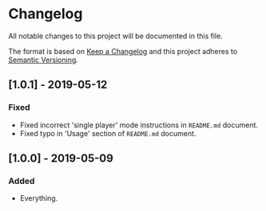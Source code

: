 # Changelog
All notable changes to this project will be documented in this file.

The format is based on [Keep a Changelog](http://keepachangelog.com/) and this project adheres to [Semantic Versioning](http://semver.org/).

## [1.0.1] - 2019-05-12

### Fixed
- Fixed incorrect 'single player' mode instructions in `README.md` document.
- Fixed typo in 'Usage' section of `README.md` document.

## [1.0.0] - 2019-05-09

### Added
- Everything.
